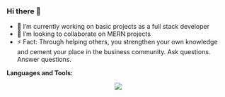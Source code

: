 ### Hi there 👋

- 🔭 I’m currently working on basic projects as a full stack developer
- 👯 I’m looking to collaborate on MERN projects
- ⚡ Fact: Through helping others, you strengthen your own knowledge and cement your place in the business community. Ask questions. Answer questions.



**Languages and Tools:**
<p align="center">
  <a href="https://skillicons.dev">
    <img src="https://skillicons.dev/icons?i=html,css,express,github,js,mongodb,nextjs,nodejs,npm,prisma,react,ts,vscode,bootstrap,taiwind" />
  </a>
</p>
  
